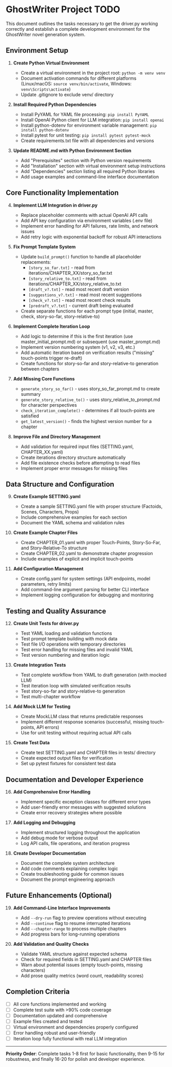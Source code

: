 # GhostWriter Project TODO

This document outlines the tasks necessary to get the driver.py working correctly and establish a complete development environment for the GhostWriter novel generation system.

## Environment Setup

1. **Create Python Virtual Environment**
   - Create a virtual environment in the project root: `python -m venv venv`
   - Document activation commands for different platforms (Linux/macOS: `source venv/bin/activate`, Windows: `venv\Scripts\activate`)
   - Update .gitignore to exclude venv/ directory

2. **Install Required Python Dependencies**
   - Install PyYAML for YAML file processing: `pip install PyYAML`
   - Install OpenAI Python client for LLM integration: `pip install openai`
   - Install python-dotenv for environment variable management: `pip install python-dotenv`
   - Install pytest for unit testing: `pip install pytest pytest-mock`
   - Create requirements.txt file with all dependencies and versions

3. **Update README.md with Python Environment Section**
   - Add "Prerequisites" section with Python version requirements
   - Add "Installation" section with virtual environment setup instructions
   - Add "Dependencies" section listing all required Python libraries
   - Add usage examples and command-line interface documentation

## Core Functionality Implementation

4. **Implement LLM Integration in driver.py**
   - Replace placeholder comments with actual OpenAI API calls
   - Add API key configuration via environment variables (.env file)
   - Implement error handling for API failures, rate limits, and network issues
   - Add retry logic with exponential backoff for robust API interactions

5. **Fix Prompt Template System**
   - Update `build_prompt()` function to handle all placeholder replacements:
     - `[story_so_far.txt]` - read from iterations/CHAPTER_XX/story_so_far.txt
     - `[story_relative_to.txt]` - read from iterations/CHAPTER_XX/story_relative_to.txt
     - `[draft_v?.txt]` - read most recent draft version
     - `[suggestions_v?.txt]` - read most recent suggestions
     - `[check_v?.txt]` - read most recent check results
     - `[predraft_v?.txt]` - current draft being evaluated
   - Create separate functions for each prompt type (initial, master, check, story-so-far, story-relative-to)

6. **Implement Complete Iteration Loop**
   - Add logic to determine if this is the first iteration (use master_initial_prompt.md) or subsequent (use master_prompt.md)
   - Implement version numbering system (v1, v2, v3, etc.)
   - Add automatic iteration based on verification results ("missing" touch-points trigger re-draft)
   - Create functions for story-so-far and story-relative-to generation between chapters

7. **Add Missing Core Functions**
   - `generate_story_so_far()` - uses story_so_far_prompt.md to create summary
   - `generate_story_relative_to()` - uses story_relative_to_prompt.md for character perspectives
   - `check_iteration_complete()` - determines if all touch-points are satisfied
   - `get_latest_version()` - finds the highest version number for a chapter

8. **Improve File and Directory Management**
   - Add validation for required input files (SETTING.yaml, CHAPTER_XX.yaml)
   - Create iterations directory structure automatically
   - Add file existence checks before attempting to read files
   - Implement proper error messages for missing files

## Data Structure and Configuration

9. **Create Example SETTING.yaml**
   - Create a sample SETTING.yaml file with proper structure (Factoids, Scenes, Characters, Props)
   - Include comprehensive examples for each section
   - Document the YAML schema and validation rules

10. **Create Example Chapter Files**
    - Create CHAPTER_01.yaml with proper Touch-Points, Story-So-Far, and Story-Relative-To structure
    - Create CHAPTER_02.yaml to demonstrate chapter progression
    - Include examples of explicit and implicit touch-points

11. **Add Configuration Management**
    - Create config.yaml for system settings (API endpoints, model parameters, retry limits)
    - Add command-line argument parsing for better CLI interface
    - Implement logging configuration for debugging and monitoring

## Testing and Quality Assurance

12. **Create Unit Tests for driver.py**
    - Test YAML loading and validation functions
    - Test prompt template building with mock data
    - Test file I/O operations with temporary directories
    - Test error handling for missing files and invalid YAML
    - Test version numbering and iteration logic

13. **Create Integration Tests**
    - Test complete workflow from YAML to draft generation (with mocked LLM)
    - Test iteration loop with simulated verification results
    - Test story-so-far and story-relative-to generation
    - Test multi-chapter workflow

14. **Add Mock LLM for Testing**
    - Create MockLLM class that returns predictable responses
    - Implement different response scenarios (successful, missing touch-points, API errors)
    - Use for unit testing without requiring actual API calls

15. **Create Test Data**
    - Create test SETTING.yaml and CHAPTER files in tests/ directory
    - Create expected output files for verification
    - Set up pytest fixtures for consistent test data

## Documentation and Developer Experience

16. **Add Comprehensive Error Handling**
    - Implement specific exception classes for different error types
    - Add user-friendly error messages with suggested solutions
    - Create error recovery strategies where possible

17. **Add Logging and Debugging**
    - Implement structured logging throughout the application
    - Add debug mode for verbose output
    - Log API calls, file operations, and iteration progress

18. **Create Developer Documentation**
    - Document the complete system architecture
    - Add code comments explaining complex logic
    - Create troubleshooting guide for common issues
    - Document the prompt engineering approach

## Future Enhancements (Optional)

19. **Add Command-Line Interface Improvements**
    - Add `--dry-run` flag to preview operations without executing
    - Add `--continue` flag to resume interrupted iterations
    - Add `--chapter-range` to process multiple chapters
    - Add progress bars for long-running operations

20. **Add Validation and Quality Checks**
    - Validate YAML structure against expected schema
    - Check for required fields in SETTING.yaml and CHAPTER files
    - Warn about potential issues (empty touch-points, missing characters)
    - Add prose quality metrics (word count, readability scores)

## Completion Criteria

- [ ] All core functions implemented and working
- [ ] Complete test suite with >90% code coverage
- [ ] Documentation updated and comprehensive
- [ ] Example files created and tested
- [ ] Virtual environment and dependencies properly configured
- [ ] Error handling robust and user-friendly
- [ ] Iteration loop fully functional with real LLM integration

---

**Priority Order**: Complete tasks 1-8 first for basic functionality, then 9-15 for robustness, and finally 16-20 for polish and developer experience.